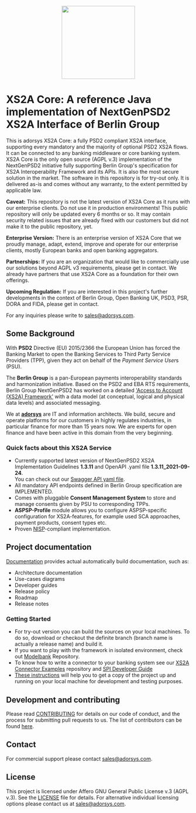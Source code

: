 <p align=center><img src="xs2a_core.png" height="200"></p>

# XS2A Core: A reference Java implementation of NextGenPSD2 XS2A Interface of Berlin Group

This is adorsys XS2A Core: a fully PSD2 compliant XS2A interface, supporting every mandatory and the majority of optional PSD2 XS2A flows. It can be connected to any banking middleware or core banking system.
XS2A Core is the only open source (AGPL v.3) implementation of the NextGenPSD2 initiative fully supporting Berlin Group's specification for XS2A Interoperability Framework and its APIs. It is also the most secure solution in the market.
The software in this repository is for try-out only. It is delivered as-is and comes without any warranty, to the extent permitted by applicable law.

**Caveat:** This repository is not the latest version of XS2A Core as it runs with our enterprise clients. Do not use it in production environments! This public repository will only be updated every 6 months or so. It may contain security related issues that are already fixed with our customers but did not make it to the public repository, yet.

**Enterprise Version:** There is an enterprise version of XS2A Core that we proudly manage, adapt, extend, improve and operate for our enterprise clients, mostly European banks and open banking aggregators.

**Partnerships:** If you are an organization that would like to commercially use our solutions beyond AGPL v3 requirements, please get in contact. We already have partners that use XS2A Core as a foundation for their own offerings.

**Upcoming Regulation:** If you are interested in this project's further developments in the context of Berlin Group, Open Banking UK, PSD3, PSR, DORA and FIDA, please get in contact.

For any inquiries please write to [sales@adorsys.com](mailto:sales@adorsys.com).

## Some Background

With **PSD2** Directive (EU) 2015/2366 the European Union has forced the Banking Market to open the Banking Services to Third Party Service Providers (TPP), given they act on behalf of the *Payment Service User*s (PSU).

The **Berlin Group** is a pan-European payments interoperability standards and harmonization initiative. Based on the PSD2 and EBA RTS requirements, Berlin Group NextGenPSD2 has worked on a detailed ['Access to Account  (XS2A) Framework'](https://www.berlin-group.org/psd2-access-to-bank-accounts) with a data model (at conceptual, logical and physical data levels) and associated messaging.

We at **[adorsys](https://adorsys.com/)** are IT and information architects. We build, secure and operate platforms for our customers in highly regulates industries, in particular finance for more than 15 years now. We are experts for open finance and have been active in this domain from the very beginning.

### Quick facts about this XS2A Service

* Currently supported latest version of NextGenPSD2 XS2A Implementation Guidelines **1.3.11** and OpenAPI .yaml file **1.3.11_2021-09-24**. <br>
  You can check out our [Swagger API yaml file](xs2a-impl/src/main/resources/static/psd2-api_v1.3.11-2021-10-01v1.yaml).
* All mandatory API endpoints defined in Berlin Group specification are IMPLEMENTED.
* Comes with pluggable **Consent Management System** to store and manage consents given by PSU to corresponding TPPs.
* **ASPSP-Profile** module allows you to configure ASPSP-specific configuration for XS2A-features, for example used SCA approaches, payment products, consent types etc.
* Proven [NISP](https://nisp.online)-compliant implementation.

## Project documentation

[Documentation](doc/index.adoc) provides actual automatically build documentation, such as:
* Architecture documentation
* Use-cases diagrams
* Developer guides
* Release policy
* Roadmap
* Release notes

### Getting Started

* For try-out version you can build the sources on your local machines. To do so, download or checkout the definite branch (branch name is actually a release name) and build it.
* If you want to play with the framework in isolated environment, check out [Modelbank](https://github.com/adorsys/XS2A-Sandbox) Repository.
* To know how to write a connector to your banking system see our [XS2A Connector Examples](https://github.com/adorsys/xs2a-connector-examples) repository and [SPI Developer Guide](<doc/SPI Developer Guide/SPI_Developer_Guide.adoc>)
* [These instructions](doc/GETTING_STARTED.adoc) will help you to get a copy of the project up and running on your local machine for development and testing purposes.

## Development and contributing

Please read [CONTRIBUTING](doc/CONTRIBUTING.md) for details on our code of conduct, and the process for submitting pull requests to us.
The list of contributors can be found [here](doc/contributors.md).

## Contact

For commercial support please contact [sales@adorsys.com](mailto:sales@adorsys.com).

## License

This project is licensed under Affero GNU General Public License v.3 (AGPL v.3). See the [LICENSE](LICENSE) file for details. For alternative individual licensing options please contact us at [sales@adorsys.com](mailto:sales@adorsys.com).

